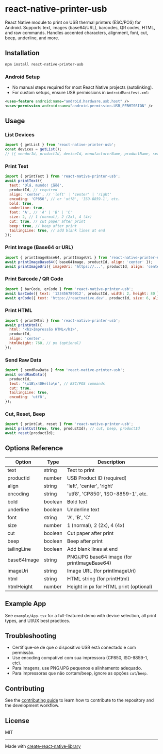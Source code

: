 # react-native-printer-usb

React Native module to print on USB thermal printers (ESC/POS) for Android. Supports text, images (base64/URL), barcodes, QR codes, HTML, and raw commands. Handles accented characters, alignment, font, cut, beep, underline, and more.

## Installation

```sh
npm install react-native-printer-usb
```

### Android Setup
- No manual steps required for most React Native projects (autolinking).
- For custom setups, ensure USB permissions in `AndroidManifest.xml`:

```xml
<uses-feature android:name="android.hardware.usb.host" />
<uses-permission android:name="android.permission.USB_PERMISSION" />
```

## Usage

### List Devices
```js
import { getList } from 'react-native-printer-usb';
const devices = getList();
// [{ vendorId, productId, deviceId, manufacturerName, productName, serialNumber, deviceName }]
```

### Print Text
```js
import { printText } from 'react-native-printer-usb';
await printText({
  text: 'Olá, mundo! Çãõé',
  productId, // required
  align: 'center', // 'left' | 'center' | 'right'
  encoding: 'CP850', // or 'utf8', 'ISO-8859-1', etc.
  bold: true,
  underline: true,
  font: 'A', // 'A' | 'B' | 'C'
  size: 2, // 1 (normal), 2 (2x), 4 (4x)
  cut: true, // cut paper after print
  beep: true, // beep after print
  tailingLine: true, // add blank lines at end
});
```

### Print Image (Base64 or URL)
```js
import { printImageBase64, printImageUri } from 'react-native-printer-usb';
await printImageBase64({ base64Image, productId, align: 'center' });
await printImageUri({ imageUri: 'https://...', productId, align: 'center' });
```

### Print Barcode / QR Code
```js
import { barCode, qrCode } from 'react-native-printer-usb';
await barCode({ text: '123456789012', productId, width: 2, height: 80 });
await qrCode({ text: 'https://reactnative.dev', productId, size: 6, align: 'center' });
```

### Print HTML
```js
import { printHtml } from 'react-native-printer-usb';
await printHtml({
  html: '<h1>Impressão HTML</h1>',
  productId,
  align: 'center',
  htmlHeight: 760, // px (optional)
});
```

### Send Raw Data
```js
import { sendRawData } from 'react-native-printer-usb';
await sendRawData({
  productId,
  text: '\x1B\x40Hello\n', // ESC/POS commands
  cut: true,
  tailingLine: true,
  encoding: 'utf8',
});
```

### Cut, Reset, Beep
```js
import { printCut, reset } from 'react-native-printer-usb';
await printCut(true, true, productId); // cut, beep, productId
await reset(productId);
```

## Options Reference

| Option         | Type      | Description                                  |
| -------------- | --------- | -------------------------------------------- |
| text           | string    | Text to print                                |
| productId      | number    | USB Product ID (required)                    |
| align          | string    | 'left', 'center', 'right'                    |
| encoding       | string    | 'utf8', 'CP850', 'ISO-8859-1', etc.          |
| bold           | boolean   | Bold text                                    |
| underline      | boolean   | Underline text                               |
| font           | string    | 'A', 'B', 'C'                                |
| size           | number    | 1 (normal), 2 (2x), 4 (4x)                   |
| cut            | boolean   | Cut paper after print                        |
| beep           | boolean   | Beep after print                             |
| tailingLine    | boolean   | Add blank lines at end                       |
| base64Image    | string    | PNG/JPG base64 image (for printImageBase64)  |
| imageUri       | string    | Image URL (for printImageUri)                |
| html           | string    | HTML string (for printHtml)                  |
| htmlHeight     | number    | Height in px for HTML print (optional)       |

## Example App

See `example/App.tsx` for a full-featured demo with device selection, all print types, and UI/UX best practices.

## Troubleshooting
- Certifique-se de que o dispositivo USB está conectado e com permissão.
- Use encoding compatível com sua impressora (CP850, ISO-8859-1, etc).
- Para imagens, use PNG/JPG pequenos e alinhamento adequado.
- Para impressoras que não cortam/beep, ignore as opções `cut`/`beep`.

## Contributing

See the [contributing guide](CONTRIBUTING.md) to learn how to contribute to the repository and the development workflow.

## License

MIT

---

Made with [create-react-native-library](https://github.com/callstack/react-native-builder-bob)
